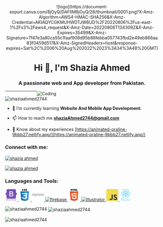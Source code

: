  <center> ![logo](https://document-export.canva.com/8jOyQ/DAFIlM8jOyQ/28/thumbnail/0001.png?X-Amz-Algorithm=AWS4-HMAC-SHA256&X-Amz-Credential=AKIAQYCGKMUHWDTJW6UD%2F20220806%2Fus-east-1%2Fs3%2Faws4_request&X-Amz-Date=20220806T134309Z&X-Amz-Expires=35499&X-Amz-Signature=7f47e3a80ca55c1faaf908d95b88febba057743fbd2e49eb866aa83f0459d517&X-Amz-SignedHeaders=host&response-expires=Sat%2C%2006%20Aug%202022%2023%3A34%3A48%20GMT) </center>

<h1 align="center">Hi 👋, I'm Shazia Ahmed</h1>
<h3 align="center">A passionate web and App developer from Pakistan.</h3>

<img align="right" alt="Coding" width="400" src="https://miro.medium.com/max/1400/1*qdAW1TjCN57h1lbuuzvchg.gif">

<hr>


<p align="left"> <img src="https://komarev.com/ghpvc/?username=shaziaahmed2744&label=Profile%20views&color=0e75b6&style=flat" alt="shaziaahmed2744" /> </p>

- 🌱 I’m currently learning **Website And Mobile App Development.**

- 📫 How to reach me **shaziaAhmed2744@gmail.com**

- 📄 Know about my experiences [https://animated-praline-9bbb27.netlify.app/](https://animated-praline-9bbb27.netlify.app/)

<h3 align="left">Connect with me:</h3>
<p align="left">
<a href="https://linkedin.com/in/shazia ahmed" target="blank"><img align="center" src="https://raw.githubusercontent.com/rahuldkjain/github-profile-readme-generator/master/src/images/icons/Social/linked-in-alt.svg" alt="shazia ahmed" height="30" width="40" /></a>




<a href="https://instagram.com/shazia ahmed" target="blank"><img align="center" src="https://raw.githubusercontent.com/rahuldkjain/github-profile-readme-generator/master/src/images/icons/Social/instagram.svg" alt="shazia ahmed" height="30" width="40" /></a>
</p>

<h3 align="left">Languages and Tools:</h3>
<p align="left"> <a href="https://getbootstrap.com" target="_blank" rel="noreferrer"> <img src="https://raw.githubusercontent.com/devicons/devicon/master/icons/bootstrap/bootstrap-plain-wordmark.svg" alt="bootstrap" width="40" height="40"/> </a> <a href="https://www.w3schools.com/css/" target="_blank" rel="noreferrer"> <img src="https://raw.githubusercontent.com/devicons/devicon/master/icons/css3/css3-original-wordmark.svg" alt="css3" width="40" height="40"/> </a> <a href="https://expressjs.com" target="_blank" rel="noreferrer"> <img src="https://raw.githubusercontent.com/devicons/devicon/master/icons/express/express-original-wordmark.svg" alt="express" width="40" height="40"/> </a> <a href="https://firebase.google.com/" target="_blank" rel="noreferrer"> <img src="https://www.vectorlogo.zone/logos/firebase/firebase-icon.svg" alt="firebase" width="40" height="40"/> </a> <a href="https://www.w3.org/html/" target="_blank" rel="noreferrer"> <img src="https://raw.githubusercontent.com/devicons/devicon/master/icons/html5/html5-original-wordmark.svg" alt="html5" width="40" height="40"/> </a> <a href="https://www.adobe.com/in/products/illustrator.html" target="_blank" rel="noreferrer"> <img src="https://www.vectorlogo.zone/logos/adobe_illustrator/adobe_illustrator-icon.svg" alt="illustrator" width="40" height="40"/> </a> <a href="https://developer.mozilla.org/en-US/docs/Web/JavaScript" target="_blank" rel="noreferrer"> <img src="https://raw.githubusercontent.com/devicons/devicon/master/icons/javascript/javascript-original.svg" alt="javascript" width="40" height="40"/> </a> <a href="https://reactjs.org/" target="_blank" rel="noreferrer"> <img src="https://raw.githubusercontent.com/devicons/devicon/master/icons/react/react-original-wordmark.svg" alt="react" width="40" height="40"/> </a> </p>

<p><img align="left" src="https://github-readme-stats.vercel.app/api/top-langs?username=shaziaahmed2744&show_icons=true&locale=en&layout=compact" alt="shaziaahmed2744" /></p>

<p>&nbsp;<img align="center" src="https://github-readme-stats.vercel.app/api?username=shaziaahmed2744&show_icons=true&locale=en" alt="shaziaahmed2744" /></p>

<p><img align="center" src="https://github-readme-streak-stats.herokuapp.com/?user=shaziaahmed2744&" alt="shaziaahmed2744" /></p>
